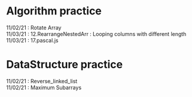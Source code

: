 # Algorithm practice 
11/02/21 : Rotate Array<br>
11/03/21 : 12.RearrangeNestedArr : Looping columns with different length<br>
11/03/21 : 17.pascal.js
# DataStructure practice
11/02/21 : Reverse_linked_list<br>
11/02/21 : Maximum Subarrays<br>
